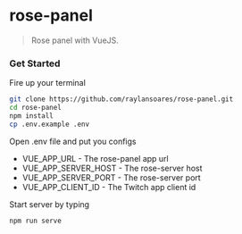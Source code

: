 # rose-panel
> Rose panel with VueJS.

### Get Started
Fire up your terminal
```sh
git clone https://github.com/raylansoares/rose-panel.git
cd rose-panel
npm install
cp .env.example .env
```

Open .env file and put you configs
* VUE_APP_URL - The rose-panel app url
* VUE_APP_SERVER_HOST - The rose-server host
* VUE_APP_SERVER_PORT - The rose-server port
* VUE_APP_CLIENT_ID - The Twitch app client id

Start server by typing
```sh
npm run serve
```
